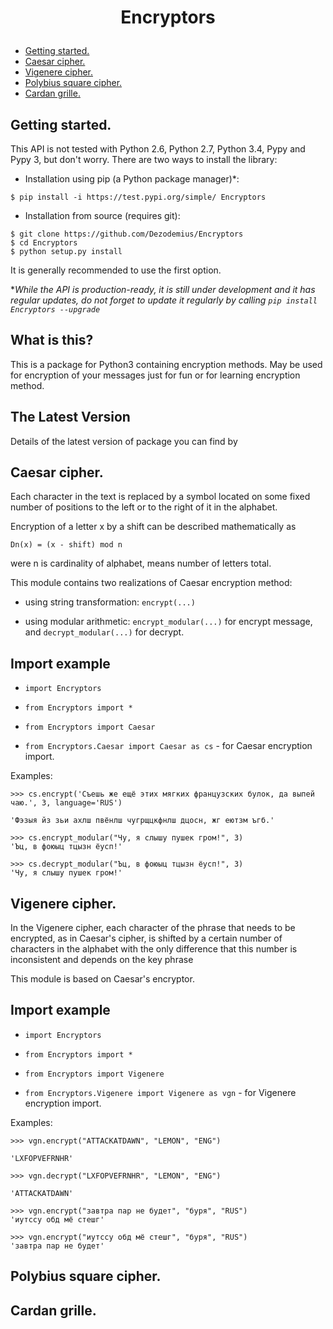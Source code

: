 # <p align="center">Encryptors
* [Getting started.](#getting-started)
* [Caesar cipher.](#caesar-cipher)
* [Vigenere cipher.](#vigenere-cipher)
* [Polybius square cipher.](#polybius-square-cipher)
* [Cardan grille.](#cardan-grille)

## Getting started.

This API is not tested with Python 2.6, Python 2.7, Python 3.4, Pypy and Pypy 3, but don't worry.
There are two ways to install the library:

* Installation using pip (a Python package manager)*:

```
$ pip install -i https://test.pypi.org/simple/ Encryptors
```
* Installation from source (requires git):

```
$ git clone https://github.com/Dezodemius/Encryptors
$ cd Encryptors
$ python setup.py install
```

It is generally recommended to use the first option.

**While the API is production-ready, it is still under development and it has regular updates, do not forget to update it regularly by calling `pip install Encryptors --upgrade`*

What is this?
-
This is a package for Python3 containing encryption methods. May be used for encryption of your messages just for fun
or for learning encryption method.

The Latest Version
-
Details of the latest version of package you can find by

## Caesar cipher.

Each character in the text is replaced by a symbol located on some fixed number of positions to the
left or to the right of it in the alphabet.

Encryption of a letter x by a shift can be described mathematically as

    Dn(x) = (x - shift) mod n

were n is cardinality of alphabet, means number of letters total.


This module contains two realizations of Caesar encryption method:

* using string transformation: `encrypt(...)`

* using modular arithmetic: `encrypt_modular(...)` for encrypt message, and `decrypt_modular(...)` for decrypt.

Import example
-
* `import Encryptors`

* `from Encryptors import *`

* `from Encryptors import Caesar`

* `from Encryptors.Caesar import Caesar as cs` - for Caesar encryption import.

Examples:

```buildoutcfg
>>> cs.encrypt('Съешь же ещё этих мягких французских булок, да выпей чаю.', 3, language='RUS')

'Фэзыя йз зьи ахлш пвёнлш чугрщцкфнлш дцосн, жг еютзм ъгб.'
```

```buildoutcfg
>>> cs.encrypt_modular("Чу, я слышу пушек гром!", 3)
'Ъц, в фоюыц тцызн ёусп!'
```

```buildoutcfg
>>> cs.decrypt_modular("Ъц, в фоюыц тцызн ёусп!", 3)
'Чу, я слышу пушек гром!'
```

## Vigenere cipher.
In the Vigenere cipher, each character of the phrase that needs to be encrypted, as in Caesar's cipher, is shifted by a certain number of characters in the alphabet with the only difference that this number is inconsistent and depends on the key phrase

This module is based on Caesar's encryptor.

Import example
-
* `import Encryptors`

* `from Encryptors import *`

* `from Encryptors import Vigenere`

* `from Encryptors.Vigenere import Vigenere as vgn` - for Vigenere encryption import.

Examples:

```buildoutcfg
>>> vgn.encrypt("ATTACKATDAWN", "LEMON", "ENG")

'LXFOPVEFRNHR'
```
```buildoutcfg
>>> vgn.decrypt("LXFOPVEFRNHR", "LEMON", "ENG")

'ATTACKATDAWN'
```

```buildoutcfg
>>> vgn.encrypt("завтра пар не будет", "буря", "RUS")
'иутссу обд мё стешг'
```

```buildoutcfg
>>> vgn.encrypt("иутссу обд мё стешг", "буря", "RUS")
'завтра пар не будет'
```

## Polybius square cipher.

## Cardan grille.
